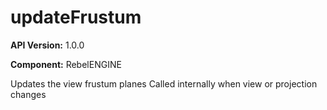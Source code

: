 # updateFrustum

**API Version:** 1.0.0

**Component:** RebelENGINE

Updates the view frustum planes
Called internally when view or projection changes


